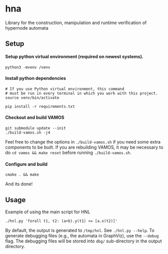 # hna

Library for the construction, manipulation and runtime verification of hypernode automata

## Setup

#### Setup python virtual environment (required on newest systems).
```
python3 -mvenv /venv
```

#### Install python dependencies
```
# If you use Python virtual environment, this command
# must be run in every terminal in which you work with this project.
source venv/bin/activate

pip install -r requirements.txt
```

#### Checkout and build VAMOS
```
git submodule update --init
./build-vamos.sh -j4
```
Feel free to change the options in `./build-vamos.sh` if you need some extra
components to be built. If you are rebuilding VAMOS, it may be necessary
to do `cd vamos && make reset` before running `./build-vamos.sh`.

#### Configure and build

```
cmake . && make
```

And its done!


## Usage

Example of using the main script for HNL
```
./hnl.py 'forall t1, t2: (a+b).y(t1) <= [a.x(t2)]'
```
By default, the output is generated to `/tmp/hnl`. See `./hnl.py --help`.
To generate debugging files (e.g., the automata in GraphViz), use the `--debug`
flag. The debugging files will be stored into `dbg/` sub-directory in the output
directory.
